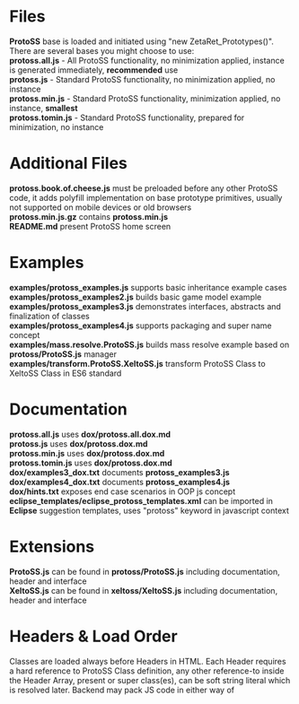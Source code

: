 # Files  
__ProtoSS__ base is loaded and initiated using "new ZetaRet_Prototypes()". There are several bases you might choose to use:  
__protoss.all.js__  - All ProtoSS functionality, no minimization applied, instance is generated immediately, __recommended__ use  
__protoss.js__  - Standard ProtoSS functionality, no minimization applied, no instance  
__protoss.min.js__  - Standard ProtoSS functionality, minimization applied, no instance, __smallest__  
__protoss.tomin.js__  - Standard ProtoSS functionality, prepared for minimization, no instance  

# Additional Files  
__protoss.book.of.cheese.js__ must be preloaded before any other ProtoSS code, it adds polyfill implementation on base prototype primitives, usually not supported on mobile devices or old browsers  
__protoss.min.js.gz__ contains __protoss.min.js__  
__README.md__ present ProtoSS home screen  

# Examples  
__examples/protoss_examples.js__ supports basic inheritance example cases  
__examples/protoss_examples2.js__ builds basic game model example  
__examples/protoss_examples3.js__ demonstrates interfaces, abstracts and finalization of classes  
__examples/protoss_examples4.js__ supports packaging and super name concept  
__examples/mass.resolve.ProtoSS.js__ builds mass resolve example based on __protoss/ProtoSS.js__ manager  
__examples/transform.ProtoSS.XeltoSS.js__ transform ProtoSS Class to XeltoSS Class in ES6 standard  

# Documentation  
__protoss.all.js__ uses __dox/protoss.all.dox.md__  
__protoss.js__ uses __dox/protoss.dox.md__  
__protoss.min.js__ uses __dox/protoss.dox.md__  
__protoss.tomin.js__ uses __dox/protoss.dox.md__  
__dox/examples3_dox.txt__ documents __protoss_examples3.js__  
__dox/examples4_dox.txt__ documents __protoss_examples4.js__  
__dox/hints.txt__ exposes end case scenarios in OOP js concept  
__eclipse_templates/eclipse_protoss_templates.xml__ can be imported in __Eclipse__ suggestion templates, uses "protoss" keyword in javascript context  

# Extensions  
__ProtoSS.js__ can be found in __protoss/ProtoSS.js__ including documentation, header and interface  
__XeltoSS.js__ can be found in __xeltoss/XeltoSS.js__ including documentation, header and interface  

# Headers & Load Order
Classes are loaded always before Headers in HTML. Each Header requires a hard reference to ProtoSS Class definition, any other reference-to inside the Header Array, present or super class(es), can be soft string literal which is resolved later. Backend may pack JS code in either way of <script src="file.js"> method or output it directly into the script tag.

# Commit  
Plus (+) stands for added content  
Minus (-) stands for removed content  
Asterix (*) stands for modified content  

It is recommended to add version static property in each branch class, and also in main comment section on top of the class file. Also provide information of the current version in commit title/description.  
